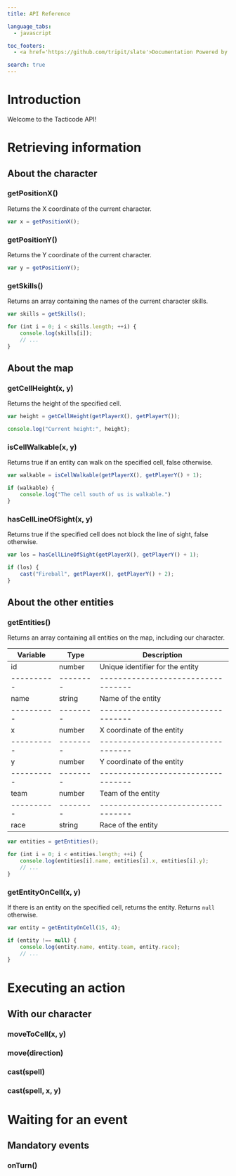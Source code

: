 ```yaml
---
title: API Reference

language_tabs:
  - javascript

toc_footers:
  - <a href='https://github.com/tripit/slate'>Documentation Powered by Slate</a>

search: true
---
```


# Introduction

Welcome to the Tacticode API!

# Retrieving information

## About the character

### getPositionX()

Returns the X coordinate of the current character.

```javascript
var x = getPositionX();
```

### getPositionY()

Returns the Y coordinate of the current character.

```javascript
var y = getPositionY();
```

### getSkills()

Returns an array containing the names of the current character skills.

```javascript
var skills = getSkills();

for (int i = 0; i < skills.length; ++i) {
	console.log(skills[i]);
	// ...
}
```

## About the map

### getCellHeight(x, y)

Returns the height of the specified cell.

```javascript
var height = getCellHeight(getPlayerX(), getPlayerY());

console.log("Current height:", height);
```

### isCellWalkable(x, y)

Returns true if an entity can walk on the specified cell, false otherwise.

```javascript
var walkable = isCellWalkable(getPlayerX(), getPlayerY() + 1);

if (walkable) {
	console.log("The cell south of us is walkable.")
}
```

### hasCellLineOfSight(x, y)

Returns true if the specified cell does not block the line of sight, false otherwise.

```javascript
var los = hasCellLineOfSight(getPlayerX(), getPlayerY() + 1);

if (los) {
	cast("Fireball", getPlayerX(), getPlayerY() + 2);
}
```

## About the other entities

### getEntities()

Returns an array containing all entities on the map, including our character.

 Variable | Type   | Description
----------|--------|----------------------------------
 id       | number | Unique identifier for the entity 
----------|--------|----------------------------------
 name     | string | Name of the entity
----------|--------|----------------------------------
 x        | number | X coordinate of the entity
----------|--------|----------------------------------
 y        | number | Y coordinate of the entity
----------|--------|----------------------------------
 team     | number | Team of the entity
----------|--------|----------------------------------
 race     | string | Race of the entity

```javascript
var entities = getEntities();

for (int i = 0; i < entities.length; ++i) {
	console.log(entities[i].name, entities[i].x, entities[i].y);
	// ...
}
```

### getEntityOnCell(x, y)

If there is an entity on the specified cell, returns the entity. Returns `null` otherwise.

```javascript
var entity = getEntityOnCell(15, 4);

if (entity !== null) {
	console.log(entity.name, entity.team, entity.race);
	// ...
}
```

# Executing an action

## With our character

### moveToCell(x, y)

### move(direction)

### cast(spell)

### cast(spell, x, y)

# Waiting for an event

## Mandatory events

### onTurn()
